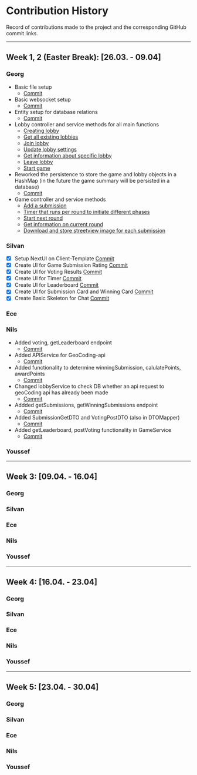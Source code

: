 
# Contribution History

Record of contributions made to the project and the corresponding GitHub commit links.

---

## Week 1, 2 (Easter Break): [26.03. - 09.04]

### Georg
- Basic file setup
  - [Commit](https://github.com/sopra-fs24-group-12/PeekSeek-server/commit/822d549c800364a12b50eb4da0f124f95125748d)
- Basic websocket setup
  - [Commit](https://github.com/sopra-fs24-group-12/PeekSeek-server/commit/21cfb8c3afb6872fb0336a681977beb5a6555526)
- Entity setup for database relations
  - [Commit](https://github.com/sopra-fs24-group-12/PeekSeek-server/commit/d89a66d8c4649870407565c01184881c1b147ae4)
- Lobby controller and service methods for all main functions
  - [Creating lobby](https://github.com/sopra-fs24-group-12/PeekSeek-server/commit/28fe2b268f4fcebc9fde93f145d1975669b21941)
  - [Get all existing lobbies](https://github.com/sopra-fs24-group-12/PeekSeek-server/commit/c30c667b1c91733a2d8bcfc5c9ad7c8e06569a4e)
  - [Join lobby](https://github.com/sopra-fs24-group-12/PeekSeek-server/commit/b8b473c2bd6af270eebbc75b4917d3804f200770)
  - [Update lobby settings](https://github.com/sopra-fs24-group-12/PeekSeek-server/commit/f96f1eef550b617c3a99df46e2369eb44389c9d8)
  - [Get information about specific lobby](https://github.com/sopra-fs24-group-12/PeekSeek-server/commit/bdca5239dae7ba3f17f7cdf2215ef59d3097aec7)
  - [Leave lobby](https://github.com/sopra-fs24-group-12/PeekSeek-server/commit/8954e0ed533dfd0276d7251d03ff7f75ee848602)
  - [Start game](https://github.com/sopra-fs24-group-12/PeekSeek-server/commit/215720e1500dbdc0812f09be584d36daa473e0bf)
- Reworked the persistence to store the game and lobby objects in a HashMap (in the future the game summary will be persisted in a database)
  - [Commit](https://github.com/sopra-fs24-group-12/PeekSeek-server/commit/bd17d39f84a3921f63fb988c82461f7a97bb3156)
- Game controller and service methods
  - [Add a submission](https://github.com/sopra-fs24-group-12/PeekSeek-server/commit/bd17d39f84a3921f63fb988c82461f7a97bb3156)
  - [Timer that runs per round to initiate different phases](https://github.com/sopra-fs24-group-12/PeekSeek-server/commit/bd17d39f84a3921f63fb988c82461f7a97bb3156)
  - [Start next round](https://github.com/sopra-fs24-group-12/PeekSeek-server/commit/bd17d39f84a3921f63fb988c82461f7a97bb3156)
  - [Get information on current round](https://github.com/sopra-fs24-group-12/PeekSeek-server/commit/bd17d39f84a3921f63fb988c82461f7a97bb3156)
  - [Download and store streetview image for each submission](https://github.com/sopra-fs24-group-12/PeekSeek-server/commit/dfb103e1a852077605a9a41bff43849aa29b6786)
### Silvan
- [x] Setup NextUI on Client-Template [Commit](https://github.com/sopra-fs24-group-12/PeekSeek-client/commit/0dacd8129b46d9d4e339bc3f94ab6557591cb22a)
- [x] Create UI for Game Submission Rating [Commit](https://github.com/sopra-fs24-group-12/PeekSeek-client/commit/0d180988a6e24d59a4faa991d81fe741a1426054)
- [x] Create UI for Voting Results [Commit](https://github.com/sopra-fs24-group-12/PeekSeek-client/commit/87db439b047ae26792263d5e8a5e18a35ac4ba8a)
- [x] Create UI for Timer [Commit](https://github.com/sopra-fs24-group-12/PeekSeek-client/commit/87db439b047ae26792263d5e8a5e18a35ac4ba8a)
- [x] Create UI for Leaderboard [Commit](https://github.com/sopra-fs24-group-12/PeekSeek-client/commit/ca9cb1bb0a02b245133647f891bfe00adf8138b4)
- [x] Create UI for Submission Card and Winning Card [Commit](https://github.com/sopra-fs24-group-12/PeekSeek-client/commit/0d180988a6e24d59a4faa991d81fe741a1426054)
- [x] Create Basic Skeleton for Chat [Commit](https://github.com/sopra-fs24-group-12/PeekSeek-client/commit/0d180988a6e24d59a4faa991d81fe741a1426054)
### Ece

### Nils
- Added voting, getLeaderboard endpoint
  - [Commit](https://github.com/sopra-fs24-group-12/PeekSeek-server/commit/961f6f84f55eeeac138adff3ebf91f31172ad4b7)
- Added APIService for GeoCoding-api
  - [Commit](https://github.com/sopra-fs24-group-12/PeekSeek-server/commit/9da6b21bdfb0db5b843663188893d352e8de432a)
- Added functionality to determine winningSubmission, calulatePoints, awardPoints
  - [Commit](https://github.com/sopra-fs24-group-12/PeekSeek-server/commit/9da6b21bdfb0db5b843663188893d352e8de432a)
- Changed lobbyService to check DB whether an api request to geoCoding api has already been made
  - [Commit](https://github.com/sopra-fs24-group-12/PeekSeek-server/commit/9da6b21bdfb0db5b843663188893d352e8de432a)
- Addded getSubmissions, getWinningSubmissions endpoint
  - [Commit](https://github.com/sopra-fs24-group-12/PeekSeek-server/commit/34ff3eab93cc2bbb22b7757da55cc482ff898a0e)
- Added SubmissionGetDTO and VotingPostDTO (also in DTOMapper)
  - [Commit](https://github.com/sopra-fs24-group-12/PeekSeek-server/commit/34ff3eab93cc2bbb22b7757da55cc482ff898a0e)
- Added getLeaderboard, postVoting functionality in GameService
  - [Commit](https://github.com/sopra-fs24-group-12/PeekSeek-server/commit/34ff3eab93cc2bbb22b7757da55cc482ff898a0e)

### Youssef

---

## Week 3: [09.04. - 16.04]

### Georg

### Silvan

### Ece

### Nils

### Youssef

---

## Week 4: [16.04. - 23.04]

### Georg

### Silvan

### Ece

### Nils

### Youssef

---

## Week 5: [23.04. - 30.04]

### Georg

### Silvan

### Ece

### Nils

### Youssef

